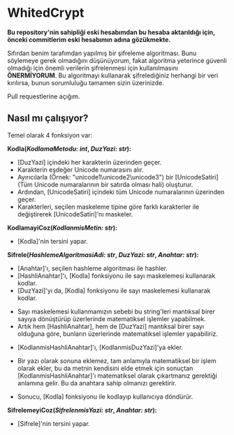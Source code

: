 # WhitedCrypt

**Bu repository'nin sahipliği eski hesabımdan bu hesaba aktarıldığı için, önceki commitlerim eski hesabımın adına gözükmekte.**

Sıfırdan benim tarafımdan yapılmış bir şifreleme algoritması. Bunu söylemeye gerek olmadığını düşünüyorum, fakat algoritma yeterince güvenli olmadığı için önemli verilerin şifrelenmesi için kullanılmasını **ÖNERMİYORUM**.
Bu algoritmayı kullanarak şifrelediğiniz herhangi bir veri kırılırsa, bunun sorumluluğu tamamen sizin üzerinizde.

Pull requestlerine açığım.

## Nasıl mı çalışıyor?
Temel olarak 4 fonksiyon var:

**Kodla(*KodlamaMetodu: int*, *DuzYazi: str*):**
- [DuzYazi] içindeki her karakterin üzerinden geçer.
- Karakterin eşdeğer Unicode numarasını alır.
- Ayırıcılarla (Örnek: "unicode1\unicode2\unicode3") bir [UnicodeSatiri] (Tüm Unicode numaralarının bir satırda olması hali) oluşturur.
- Ardından, [UnicodeSatiri] içindeki tüm Unicode numaralarının üzerinden geçer.
- Karakterleri, seçilen maskeleme tipine göre farklı karakterler ile değiştirerek [UnicodeSatiri]'nı maskeler.

**KodlamayiCoz(*KodlanmisMetin: str*):**
- [Kodla]'nin tersini yapar.

**Sifrele(*HashlemeAlgoritmasiAdi: str*, *DuzYazi: str*, *Anahtar: str*):**
- [Anahtar]'ı, seçilen hashleme algoritması ile hashler.
- [HashliAnahtar]'ı, [Kodla] fonksiyonu ile sayı maskelemesi kullanarak kodlar.
- [DuzYazi]'yı da, [Kodla] fonksiyonu ile sayı maskelemesi kullanarak kodlar.
* Sayı maskelemesi kullanmamızın sebebi bu string'leri mantıksal birer sayıya dönüştürüp üzerlerinde matematiksel işlemler yapabilmek.
* Artık hem [HashliAnahtar], hem de [DuzYazi] mantıksal birer sayı olduğuna göre, bunların üzerlerinde matematiksel işlemler yapabiliriz.
- [KodlanmisHashliAnahtar]'ı, [KodlanmisDuzYazi]'ya ekler.
* Bir yazı olarak sonuna eklemez, tam anlamıyla matematiksel bir işlem olarak ekler, bu da metnin kendisini elde etmek için sonuçtan [KodlanmisHashliAnahtar]'ı matematiksel olarak çıkartmanız gerektiği anlamına gelir. Bu da anahtara sahip olmanızı gerektirir.
- Sonucu, [Kodla] fonksiyonu ile kodlayıp kullanıcıya döndürür.

**SifrelemeyiCoz(*SifrelenmisYazi: str*, *Anahtar: str*):**
- [Sifrele]'nin tersini yapar.
